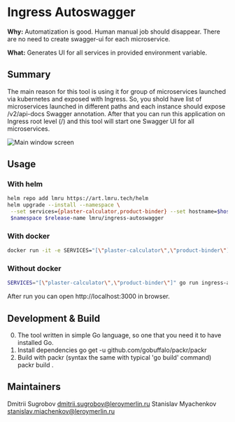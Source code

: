 # Ingress Autoswagger
**Why:** Automatization is good. Human manual job should disappear. There are no need to create swagger-ui for each microservice.

**What:** Generates UI for all services in provided environment variable.

## Summary

The main reason for this tool is using it for group of microservices launched via kubernetes and exposed with Ingress. 
So, you shold have list of microservices launched in different paths and each instance should expose /v2/api-docs Swagger annotation.
After that you can run this application on Ingress root level (/) and this tool will start one Swagger UI for all microservices.

![Main window screen](https://github.com/adeo/ingress-autoswagger/raw/master/docs/main_window.png)

## Usage

### With helm

```bash
helm repo add lmru https://art.lmru.tech/helm
helm upgrade --install --namespace \
 --set services={plaster-calculator,product-binder} --set hostname=$hostname --set version=3.2 \
 $namespace $release-name lmru/ingress-autoswagger
```

### With docker

```bash
docker run -it -e SERVICES="[\"plaster-calculator\",\"product-binder\"]" docker-devops.art.lmru.tech/bricks/ingress-autoswagger:3.1
```

### Without docker

```bash
SERVICES="[\"plaster-calculator\",\"product-binder\"]" go run ingress-autoswagger.go 
```

After run you can open http://localhost:3000 in browser.

## Development & Build

0. The tool written in simple Go language, so one that you need it to have installed Go.
1. Install dependencies
go get -u github.com/gobuffalo/packr/packr
2. Build with packr (syntax the same with typical 'go build' command)
packr build .

## Maintainers

Dmitrii Sugrobov dmitrii.sugrobov@leroymerlin.ru
Stanislav Myachenkov stanislav.miachenkov@leroymerlin.ru
